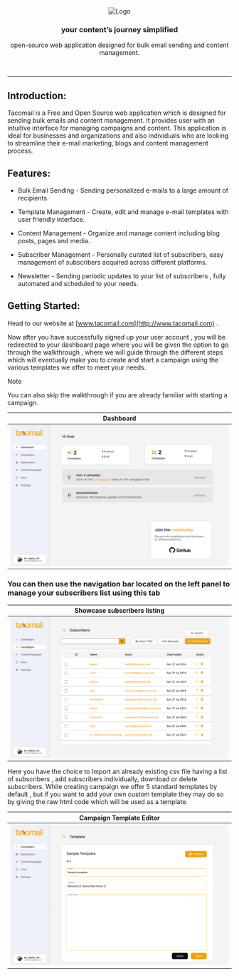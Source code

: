 <div align="center">
  <img src="https://github.com/NotMugil/tacomail/blob/b14a0aa475c2c6052915e1107a72fc2d9bdbc946/attachments/tacomail.svg" width="500" alt="Logo"/><br/>
  <h3>your content’s journey simplified</h3>
  <p>open-source web application designed for bulk email sending and content management.
<!--   <p align="center"><a href="">s</a> · <a href="">d</a> · <a href="">a</a></p> 	 -->
</div>
<br />

---

## Introduction:

Tacomail is a Free and Open Source web application which is designed for sending bulk emails and content management. It provides user with an intuitive interface for managing campaigns and content. This application is ideal for businesses and organizations and also individuals who are looking to streamline their e-mail marketing, blogs and content management process.

## Features:

*   Bulk Email Sending - Sending personalized e-mails to a large amount of recipients.
    
*   Template Management - Create, edit and manage e-mail templates with user friendly interface.
    
*   Content Management - Organize and manage content including blog posts, pages and media.
    
*   Subscriber Management - Personally curated list of subscribers, easy management of subscribers acquired across different platforms.
    
*   Newsletter - Sending periodic updates to your list of subscribers , fully automated and scheduled to your needs.
    

## Getting Started:

Head to our website at [www.tacomail.com](http://www.tacomail.com) .

Now after you have successfully signed up your user account , you will be redirected to your dashboard page where you will be given the option to go through the walkthrough , where we will guide through the different steps which will eventually make you to create and start a campaign using the various templates we offer to meet your needs.

  > [!NOTE]
  > You can also skip the walkthrough if you are already familiar with starting a campaign.

| **Dashboard**                                                       |
| --------------------------------------------------------------------|
| ![Subscribers Desktop.png](./attachments/Subscribers_Desktop_1.png) |

### You can then use the navigation bar located on the left panel to manage your subscribers list using this tab
| **Showcase subscribers listing**                                                    |
| ------------------------------------------------------------------------------------|
|![Listing Subscribers Desktop 1.png](./attachments/Listing_Subscribers_Desktop_1.png)|

Here you have the choice to Import an already existing csv file having a list of subscribers , add subscribers individually, download or delete subscribers. While creating campaign we offer 5 standard templates by default , but if you want to add your own custom template they may do so by giving the raw html code which will be used as a template.

| **Campaign Template Editor**                                          | 
| --------------------------------------------------------------------- |
| ![Subscribers Desktop 2.png](./attachments/Subscribers_Desktop_2.png) |
